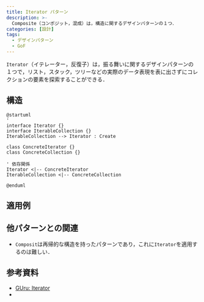 ```yaml
---
title: Iterator パターン
description: >-
  Composite（コンポジット，混成）は，構造に関するデザインパターンの１つ．
categories: [設計]
tags:
  - デザインパターン
  - GoF
---
```


`Iterator`（イテレーター，反復子）は，振る舞いに関するデザインパターンの１つで，リスト，スタック，ツリーなどの実際のデータ表現を表に出さずにコレクションの要素を探索することができる．

<!-- more -->

## 構造

```puml
@startuml
'
interface Iterator {}
interface IterableCollection {}
IterableCollection --> Iterator : Create

class ConcreteIterator {}
class ConcreteCollection {}

' 依存関係
Iterator <|-- ConcreteIterator
IterableCollection <|-- ConcreteCollection

@enduml
```

## 適用例


## 他パターンとの関連

- `Composit`は再帰的な構造を持ったパターンであり，これに`Iterator`を適用するのは難しい．


## 参考資料
- [GUru: Iterator](https://refactoring.guru/ja/design-patterns/iterator)
- []()
